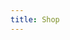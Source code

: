```yaml
---
title: Shop
---
```


<external-content width="100%" height="4000px" url="https://www.studieren-ohne-grenzen.org/unterstuetzen/merch/#!/" message="Officia est reprehenderit enim elit cupidatat fugiat ad magna ullamco nostrud aliquip aliquip eiusmod. Aliqua labore commodo et laboris velit enim aute magna deserunt sint culpa. Consectetur aliqua irure quis non exercitation officia ad ipsum velit elit ea commodo nostrud."></external-content>
